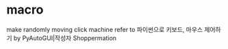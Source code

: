 # macro
make randomly moving click machine
refer to 파이썬으로 키보드, 마우스 제어하기 by PyAutoGUI|작성자 Shoppermation
